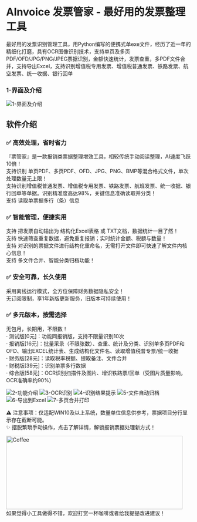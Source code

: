 # AInvoice 发票管家 - 最好用的发票整理工具
最好用的发票识别管理工具，用Python编写的便携式单exe文件，经历了近一年的精细化打磨，具有OCR图像识别技术，支持单页及多页PDF/OFD/JPG/PNG/JPEG票据识别，金额快速统计，发票查重，多PDF文件合并，支持导出Excel，支持识别增值税专用发票、增值税普通发票、铁路发票、航空发票、统一收据、银行回单

### 1-界面及介绍
![1-界面及介绍](https://github.com/user-attachments/assets/e3d7663e-bc04-4a58-88ac-9aca80e514d8)

## 软件介绍
### ✅ 高效处理，省时省力
『票管家』是一款报销类票据整理增效工具，相较传统手动阅读整理，AI速度飞跃10倍！  
支持识别 单页PDF、多页PDF、OFD、JPG、PNG、BMP等混合格式文件，单次处理数量无上限！  
支持识别增值税普通发票、增值税专用发票、铁路发票、航班发票、统一收据、银行回单等单据。识别精准度高达98%，关键信息准确读取并分类！  
支持 读取单票据多行（条）信息


### ✅ 智能管理，便捷实用
支持 把发票自动输出为 结构化Excel表格 或 TXT文档，数据统计一目了然！  
支持 快速筛查重复数据，避免重复报销；实时统计金额、税额与数量！  
支持 对识别的票据文件进行结构化重命名，无需打开文件即可快速了解文件内核心信息！  
支持 多文件合并、智能分类归档功能！


### ✅ 安全可靠，长久使用
采用离线运行模式，全方位保障财务数据隐私安全！  
无订阅限制，享1年新版更新服务，旧版本可持续使用！


### ✅ 多元版本，按需选择
无包月，长期用，不限数！  
  · 测试版[0元]：功能同报销版，支持不限量识别10次  
  · 报销版[16元]：批量采录（不限张数）、查重、统计及分类、识别单多页PDF和OFD、输出EXCEL统计表、生成结构化文件名、读取增值税普专票/统一收据  
  · 财务版[28元]：读取税率税额、提取备注、文件合并  
  · 财税版[39元]：识别单票多行数据  
  · 综合版[58元]：OCR识别扫描件及图片、增识铁路票/回单（受图片质量影响，OCR准确率约90%）

![2-功能介绍](https://github.com/user-attachments/assets/8ecc9456-4b0f-4600-8020-4dbcd1b10eb6)
![3-OCR识别](https://github.com/user-attachments/assets/64f5ed56-6de6-4c53-b666-41d828bd3fdc)
![4-识别结果提示](https://github.com/user-attachments/assets/43283491-2748-486f-ab24-2b8134fa999f)
![5-文件自动归档](https://github.com/user-attachments/assets/f61a68b3-5ebc-44b9-8a9b-c9db2bb391a6)
![6-导出到Excel](https://github.com/user-attachments/assets/e8b26e39-2496-4b65-8fdd-370fff5a8b47)
![7-多页合并打印](https://github.com/user-attachments/assets/a6ef20a5-9af8-469c-9efb-c1917f56772d)

⚠ 注意事项：仅适配WIN10及以上系统，数量单位信息供参考，票据项目分行显示存在截断可能。   
✨ 摆脱繁琐手动操作，点击了解详情，解锁报销票据处理新方式！  

<img width="481" height="200" alt="Coffee" src="https://github.com/user-attachments/assets/a5bf3ce0-e59b-4fd3-b6b9-a07774e4e7a2" /><br/>
如果觉得小工具做得不错，欢迎打赏一杯咖啡或者给我提提改进建议！
